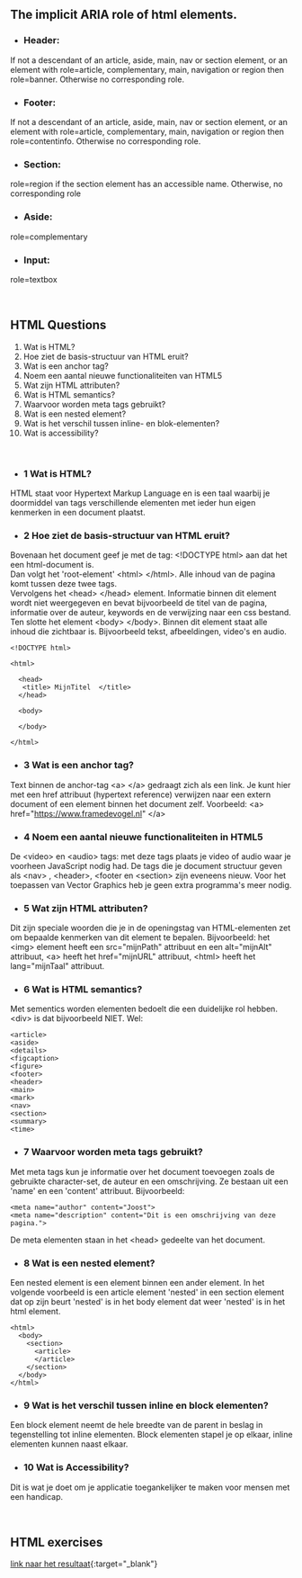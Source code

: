 ## The implicit ARIA role of html elements.

* ### Header: 
If not a descendant of an article, aside, main, nav or section element, 
or an element with role=article, complementary, main, navigation or region 
then role=banner. Otherwise no corresponding role.

* ### Footer: 
If not a descendant of an article, aside, main, nav or section element,
or an element with role=article, complementary, main, navigation or region
then role=contentinfo. Otherwise no corresponding role.

* ### Section: 
 role=region if the section element has an accessible name. Otherwise, no corresponding role

* ### Aside:
 role=complementary

* ### Input:
 role=textbox

<br>

## HTML Questions


1. Wat is HTML?
2. Hoe ziet de basis-structuur van HTML eruit?
3. Wat is een anchor tag?
4. Noem een aantal nieuwe functionaliteiten van HTML5
5. Wat zijn HTML attributen?
6. Wat is HTML semantics?
7. Waarvoor worden meta tags gebruikt?
8. Wat is een nested element?
9. Wat is het verschil tussen inline- en blok-elementen?
10. Wat is accessibility?

<br>

* ### 1 Wat is HTML?
HTML staat voor Hypertext Markup Language en is een taal waarbij je doormiddel
van tags verschillende elementen met ieder hun eigen kenmerken in een document plaatst.

* ### 2 Hoe ziet de basis-structuur van HTML eruit?
Bovenaan het document geef je met de tag:  &lt;!DOCTYPE html> aan dat het een html-document is.<br>
Dan volgt het 'root-element'  &lt;html>  &lt;/html>. Alle inhoud van de pagina komt tussen deze twee tags.<br>
Vervolgens het  &lt;head>  &lt;/head> element.  Informatie binnen dit element wordt niet weergegeven en 
bevat bijvoorbeeld de titel van de pagina, informatie over de auteur, keywords en de verwijzing naar een css bestand.<br>
Ten slotte het element  &lt;body>  &lt;/body>. Binnen dit element staat alle inhoud die zichtbaar is. Bijvoorbeeld tekst, 
afbeeldingen, video's en audio.

 ``` 
 <!DOCTYPE html> 
 
 <html>
 
   <head>
    <title> MijnTitel  </title>
   </head>

   <body>

   </body>

 </html> 
 ```

 * ###  3 Wat is een anchor tag?
  Text binnen de anchor-tag  &lt;a>  &lt;/a> gedraagt zich als een link.
  Je kunt hier met een href attribuut (hypertext reference) verwijzen naar een extern document
   of een element binnen het document zelf. Voorbeeld:  &lt;a> href="https://www.framedevogel.nl"  &lt;/a>

* ### 4 Noem een aantal nieuwe functionaliteiten in HTML5
De &lt;video> en &lt;audio> tags: met deze tags plaats je video of audio waar je voorheen JavaScript nodig had.
De tags die je document structuur geven als &lt;nav> , &lt;header>, &lt;footer en &lt;section> zijn eveneens nieuw.
Voor het toepassen van Vector Graphics heb je geen extra programma's meer nodig.

* ### 5 Wat zijn HTML attributen?
Dit zijn speciale woorden die je in de openingstag van HTML-elementen zet om bepaalde kenmerken van dit element te bepalen.  Bijvoorbeeld: het &lt;img> element heeft een src="mijnPath" attribuut en een alt="mijnAlt" attribuut, &lt;a> heeft het href="mijnURL" attribuut, &lt;html> heeft het lang="mijnTaal" attribuut.

* ### 6 Wat is HTML semantics?
Met sementics worden elementen bedoelt die een duidelijke rol hebben. &lt;div> is dat bijvoorbeeld NIET. Wel: 
```
<article>
<aside>
<details>
<figcaption>
<figure>
<footer>
<header>
<main>
<mark>
<nav>
<section>
<summary>
<time>
```

* ### 7 Waarvoor worden meta tags gebruikt?
Met meta tags kun je informatie over het document toevoegen zoals de gebruikte character-set, de auteur en een omschrijving. Ze bestaan uit een 'name' en een 'content' attribuut. Bijvoorbeeld: 
``` 
<meta name="author" content="Joost">
<meta name="description" content="Dit is een omschrijving van deze pagina.">
```
De meta elementen staan in het &lt;head> gedeelte van het document.

* ### 8 Wat is een nested element?
Een nested element is een element binnen een ander element.
In het volgende voorbeeld is een article element 'nested' in een section element dat op zijn beurt 'nested' is in het body element dat weer 'nested' is in het html element.
```
<html>
  <body>
    <section>
      <article>
      </article>
    </section>
  </body>
</html>
```

* ### 9 Wat is het verschil tussen inline en block elementen?
Een block element neemt de hele breedte van de parent in beslag in tegenstelling tot inline elementen.
Block elementen stapel je op elkaar, inline elementen kunnen naast elkaar.

* ### 10 Wat is Accessibility?
Dit is wat je doet om je applicatie toegankelijker te maken voor mensen met een handicap.

<br>

## HTML exercises ##

[link naar het resultaat](https://htmlpreview.github.io/?https://github.com/TG-WD6/wd-6-repo-Verwoost/blob/main/01_Fundamentals/03_html/opdrachten_html/animals.html){:target="_blank"}

